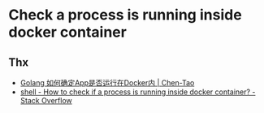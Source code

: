 



# Check a process is running inside docker container



## Thx

* [Golang 如何确定App是否运行在Docker内 | Chen-Tao](http://chen-tao.github.io/2017/09/11/Go-check-if-app-running-in-docker/)
* [shell - How to check if a process is running inside docker container? - Stack Overflow](https://stackoverflow.com/questions/23513045/how-to-check-if-a-process-is-running-inside-docker-container)